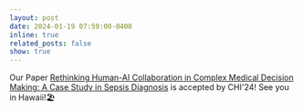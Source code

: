 ```yaml
---
layout: post
date: 2024-01-19 07:59:00-0400
inline: true
related_posts: false
show: true
---
```


Our Paper [Rethinking Human-AI Collaboration in Complex Medical Decision Making: A Case Study in Sepsis Diagnosis](https://arxiv.org/pdf/2309.12368.pdf) is accepted by CHI'24! See you in Hawaii!🏖️
